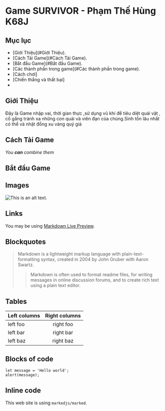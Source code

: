 # Game SURVIVOR - Phạm Thế Hùng K68J

## Mục lục
* [Giới Thiệu](#Giới Thiệu).
* [Cách Tải Game](#Cách Tải Game).
* [Bắt đầu Game](#Bắt đầu Game).
* [Các thành phần trong game](#Các thành phần trong game).
* [Cách chơi]
* [Chiến thắng và thất bại]
* 

## Giới Thiệu

Đây là Game nhập vai, thời gian thực ,sử dụng vũ khí để tiêu diệt quái vật , cố gắng tránh xa những con quái và viên đạn của chúng.Sinh tồn lâu nhất có thể và nhặt đồng xu vàng quý giá

## Cách Tải Game

_You **can** combine them_

## Bắt đầu Game

## Images

![This is an alt text.](/image/sample.webp "This is a sample image.")

## Links

You may be using [Markdown Live Preview](https://markdownlivepreview.com/).

## Blockquotes

> Markdown is a lightweight markup language with plain-text-formatting syntax, created in 2004 by John Gruber with Aaron Swartz.
>
>> Markdown is often used to format readme files, for writing messages in online discussion forums, and to create rich text using a plain text editor.

## Tables

| Left columns  | Right columns |
| ------------- |:-------------:|
| left foo      | right foo     |
| left bar      | right bar     |
| left baz      | right baz     |

## Blocks of code

```
let message = 'Hello world';
alert(message);
```

## Inline code

This web site is using `markedjs/marked`.

